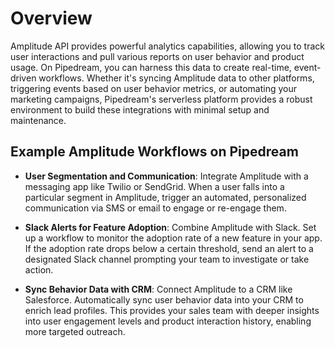 # Overview

Amplitude API provides powerful analytics capabilities, allowing you to track user interactions and pull various reports on user behavior and product usage. On Pipedream, you can harness this data to create real-time, event-driven workflows. Whether it's syncing Amplitude data to other platforms, triggering events based on user behavior metrics, or automating your marketing campaigns, Pipedream's serverless platform provides a robust environment to build these integrations with minimal setup and maintenance.

## Example Amplitude Workflows on Pipedream

- **User Segmentation and Communication**: Integrate Amplitude with a messaging app like Twilio or SendGrid. When a user falls into a particular segment in Amplitude, trigger an automated, personalized communication via SMS or email to engage or re-engage them.

- **Slack Alerts for Feature Adoption**: Combine Amplitude with Slack. Set up a workflow to monitor the adoption rate of a new feature in your app. If the adoption rate drops below a certain threshold, send an alert to a designated Slack channel prompting your team to investigate or take action.

- **Sync Behavior Data with CRM**: Connect Amplitude to a CRM like Salesforce. Automatically sync user behavior data into your CRM to enrich lead profiles. This provides your sales team with deeper insights into user engagement levels and product interaction history, enabling more targeted outreach.
